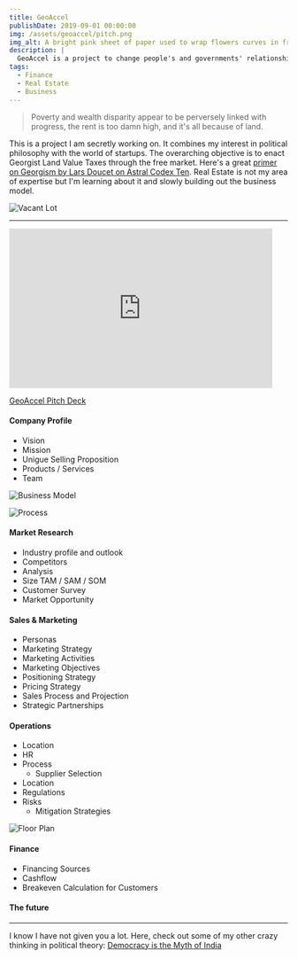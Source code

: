 ```yaml
---
title: GeoAccel
publishDate: 2019-09-01 00:00:00
img: /assets/geoaccel/pitch.png
img_alt: A bright pink sheet of paper used to wrap flowers curves in front of rich blue background
description: |
  GeoAccel is a project to change people's and governments' relationship to land forever.
tags:
  - Finance
  - Real Estate
  - Business
---
```

>Poverty and wealth disparity appear to be perversely linked with progress, the rent is too damn high, and it's all because of land.

This is a project I am secretly working on. It combines my interest in political philosophy with the world of startups. The overarching objective is to enact Georgist Land Value Taxes through the free market. Here's a great [primer on Georgism by Lars Doucet on Astral Codex Ten](https://www.astralcodexten.com/p/your-book-review-progress-and-poverty). Real Estate is not my area of expertise but I'm learning about it and slowly building out the business model.

![Vacant Lot](/assets/vacant-lot.jpg)

---

<iframe src="https://1drv.ms/p/c/4e385ee3e54da3ba/IQP0xV0KhOkfRofxu9GNC2fkAbMSSgEyMrvE4clPIf0EOUk?em=2&amp;wdAr=1.7777777777777777" width="476px" height="288px" frameborder="0">This is an embedded <a target="_blank" href="https://office.com">Microsoft Office</a> presentation, powered by <a target="_blank" href="https://office.com/webapps">Office</a>.</iframe>

[GeoAccel Pitch Deck](https://www.slideshare.net/slideshow/geoaccel-pitch-deck-cyril-joy-mangalan/270215128)

#### Company Profile

- Vision
- Mission
- Unigue Selling Proposition
- Products / Services
- Team

![Business Model](/assets/geoaccel/model-canvas.png)

![Process](/assets/geoaccel/process.png)

#### Market Research

- Industry profile and outlook
- Competitors
- Analysis
- Size TAM / SAM / SOM
- Customer Survey
- Market Opportunity

#### Sales & Marketing

- Personas
- Marketing Strategy
- Marketing Activities
- Marketing Objectives
- Positioning Strategy
- Pricing Strategy
- Sales Process and Projection
- Strategic Partnerships

#### Operations

- Location
- HR
- Process
  - Supplier Selection
- Location
- Regulations
- Risks
  - Mitigation Strategies

![Floor Plan](/assets/geoaccel/floor-plan-3d.png)

#### Finance

- Financing Sources
- Cashflow
- Breakeven Calculation for Customers

#### The future

---

I know I have not given you a lot. Here, check out some of my other crazy thinking in political theory: [Democracy is the Myth of India](https://medium.com/screaming-into-the-void/democracy-is-the-myth-of-india-f0582668026b)
